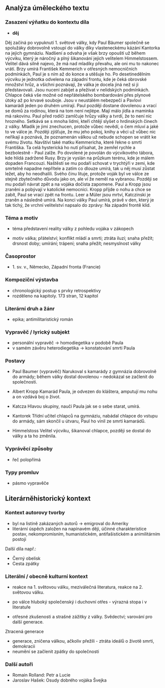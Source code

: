 ## Analýza úměleckého textu

### Zasazení výňatku do kontextu díla

- **děj**

Děj začíná po vypuknutí 1. světové války, kdy Paul Bäumer společně se spolužáky dobrovolně vstoupí do války díky vlasteneckému kázání Kantorka na jejich gymnáziu. Nadšení a odvaha je však brzy opouští už během výcviku, který je náročný a plný šikanování jejich velitelem Himmelstossem. Velitel dává silně najevo, že má nad mladíky převahu, ale oni mu to nakonec vrátí. Brzy umírá František Kemmerich v otřesných nemocničních podmínkách, Paul je s ním až do konce a utěšuje ho. Po desetinedělním výcviku je jednotka odvelena na západní frontu, kde je čeká obrovské množství hrůz, a všichni poznávají, že válka je docela jiná než si ji představovali. Jsou nuceni zabíjet a přežívat v nelidských podmínkách. Chlapce čeká vše možné od nepřátelského bombardování přes plynové útoky až po krvavé souboje. Jsou v neustálém nebezpečí a Pavlovi kamarádi jeden po druhém umírají. Paul později dostane dovolenou a vrací se domů za rodinou, která na tom není nejlépe. Mají málo jídla a maminka má rakovinu. Paul před rodiči zamlčuje hrůzy války a tvrdí, že to není nic hrozného. Setkává se s mnoha lidmi, kteří chtějí slyšet o hrdinských činech z války. Mladík je jimi znechucen, protože vůbec nevědí, o čem mluví a jaké to ve válce je. Později zjišťuje, že mu jeho pokoj, knihy a věci už vůbec nic neříkají a poznává, že poznamenán válkou už nebude schopen se vrátit ke svému životu. Navštíví také matku Kemmericha, které řekne o smrti Františka. Ta celá hysterická ho nutí přísahat, že zemřel rychle a bezbolestně - Paul zalže. Po dovolené je povolán do výcvikového tábora, kde hlídá zadržené Rusy. Brzy je vyslán na průzkum terénu, kde je málem dopaden Francouzi. Naštěstí se mu podaří schovat v trychtýři v zemi, kde smrtelně napadne nepřítele a zatím co dlouze umírá, tak u něj musí zůstat ležet, aby ho neodhalili. Svého činu lituje, protože voják byl ve válce ze stejně zbytečného důvodu jako on, ale ví že neměl na vybranou. Později se mu podaří návrat zpět a na vojáka dočista zapomene. Paul a Kropp jsou zraněni a pobývají v katolické nemocnici. Kropp přijde o nohu a chce se zabít, Paul se vrací zpět na frontu. Leer a Müler jsou mrtví, Katczinski je zraněn a následně umírá. Na konci války Paul umírá, právě v den, který je tak tichý, že vrchní velitelství napsalo do zprávy: Na západní frontě klid.

### Téma a motiv

- téma
představení reality války z pohledu vojáka v zákopech


- motiv
válka; přátelství; konflikt mládí a smrti; ztráta iluzí; snaha přežít; drsnost doby; umírání; trápení; snaha přežít; nesmyslnost války

### Časoprostor

- 1\. sv. v., Německo, Západní fronta (Francie) 

### Kompoziční výstavba

- chronologický postup s prvky retrospektivy
- rozděleno na kapitoly. 173 stran, 12 kapitol

### Literární druh a žánr

- epika; antimilitaristický román

### Vypravěč / lyrický subjekt

- personální vypravěč -> homodiegetika v podobě Paula
- v samém závěru heterodiegetika -> konstatování smrti Paula

### Postavy


- Paul Baumer (vypravěč)
Narukoval s kamarády z gymnázia dobrovolně do armády; během války dostal dovolenou – nedokázal se začlenit do společnosti.

- Albert Kropp
Kamarád Paula, je odvezen do kláštera, amputují mu nohu a on vzdává boj o život.

- Katcza
Hlavou skupiny, naučí Paula jak se o sebe starat, umírá.

- Kantorek
Třídní učitel chlapců na gymnáziu, nabádal chlapce do vstupu do armády, sám skončil u útvaru, Paul ho vinil ze smrti kamarádů.

- Himmelstoss
Velitel výcviku, šikanoval chlapce, později se dostal do války a ta ho změnila.

### Vyprávěcí způsoby

- řeč polopřímá

### Typy promluv

- pásmo vypravěče

## Literárněhistorický kontext

### Kontext autorovy tvorby

- byl na listině zakázaných autorů -> emigroval do Ameriky
- literární úspěch založen na napínavém ději, účinné charakteristice postav, nekompromisním, humanistickém, antifašistickém a animilitárním postoji

Další díla např.:
- Černý obelisk
- Cesta zpátky


### Literální / obecně kulturní kontext

- reakce na 1. světovou válku, meziválečná literatura, reakce na 2. světovou válku.

- po válce hluboký společenský i duchovní otřes - výrazná stopa i v literatuře
- otřesné zkušenosti a strašné zážitky z války. Svědectví; varování pro další generace.

Ztracená generace
- generace, zničena válkou, ačkoliv přežili - ztráta ideálů o životě smrti, demokracii
- neumění se začlenit zpátky do společnosti


### Další autoři

- Romain Rolland: Petr a Lucie
- Jaroslav Hašek: Osudy dobrého vojáka Švejka
